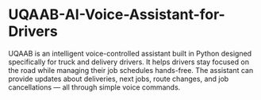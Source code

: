 # UQAAB-AI-Voice-Assistant-for-Drivers
UQAAB is an intelligent voice-controlled assistant built in Python designed specifically for truck and delivery drivers. It helps drivers stay focused on the road while managing their job schedules hands-free. The assistant can provide updates about deliveries, next jobs, route changes, and job cancellations — all through simple voice commands.
